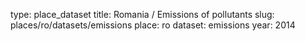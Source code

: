 type: place_dataset
title: Romania / Emissions of pollutants
slug: places/ro/datasets/emissions
place: ro
dataset: emissions
year: 2014
